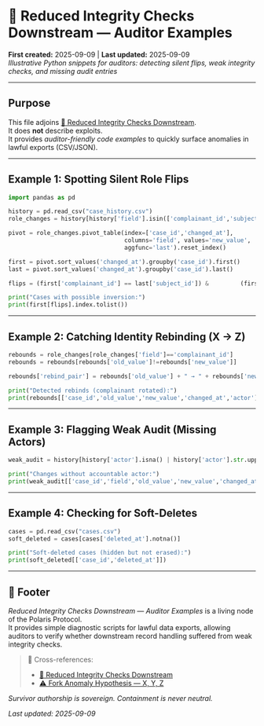 # 👾 Reduced Integrity Checks Downstream — Auditor Examples  

**First created:** 2025-09-09 | **Last updated:** 2025-09-09  
*Illustrative Python snippets for auditors: detecting silent flips, weak integrity checks, and missing audit entries*  

---

## Purpose  

This file adjoins [👾 Reduced Integrity Checks Downstream](./👾_reduced_integrity_checks_downstream.md).  
It does **not** describe exploits.  
It provides *auditor-friendly code examples* to quickly surface anomalies in lawful exports (CSV/JSON).  

---

## Example 1: Spotting Silent Role Flips  

```python
import pandas as pd

history = pd.read_csv("case_history.csv")  
role_changes = history[history['field'].isin(['complainant_id','subject_id'])]

pivot = role_changes.pivot_table(index=['case_id','changed_at'],
                                 columns='field', values='new_value',
                                 aggfunc='last').reset_index()

first = pivot.sort_values('changed_at').groupby('case_id').first()
last = pivot.sort_values('changed_at').groupby('case_id').last()

flips = (first['complainant_id'] == last['subject_id']) &         (first['subject_id'] == last['complainant_id'])

print("Cases with possible inversion:")
print(first[flips].index.tolist())
```

---

## Example 2: Catching Identity Rebinding (X → Z)  

```python
rebounds = role_changes[role_changes['field']=='complainant_id']
rebounds = rebounds[rebounds['old_value']!=rebounds['new_value']]

rebounds['rebind_pair'] = rebounds['old_value'] + " → " + rebounds['new_value']

print("Detected rebinds (complainant rotated):")
print(rebounds[['case_id','old_value','new_value','changed_at','actor']])
```

---

## Example 3: Flagging Weak Audit (Missing Actors)  

```python
weak_audit = history[history['actor'].isna() | history['actor'].str.upper().eq("SYSTEM")]

print("Changes without accountable actor:")
print(weak_audit[['case_id','field','old_value','new_value','changed_at']])
```

---

## Example 4: Checking for Soft-Deletes  

```python
cases = pd.read_csv("cases.csv")  
soft_deleted = cases[cases['deleted_at'].notna()]

print("Soft-deleted cases (hidden but not erased):")
print(soft_deleted[['case_id','deleted_at']])
```

---

## 🏮 Footer  

*Reduced Integrity Checks Downstream — Auditor Examples* is a living node of the Polaris Protocol.  
It provides simple diagnostic scripts for lawful data exports, allowing auditors to verify whether downstream record handling suffered from weak integrity checks.  

> 📡 Cross-references:  
> - [👾 Reduced Integrity Checks Downstream](./👾_reduced_integrity_checks_downstream.md)  
> - [⚠️ Fork Anomaly Hypothesis — X, Y, Z](./⚠️_fork_anomaly_hypothesis_XYZ_2025-09-09.md)  

*Survivor authorship is sovereign. Containment is never neutral.*  

_Last updated: 2025-09-09_  
